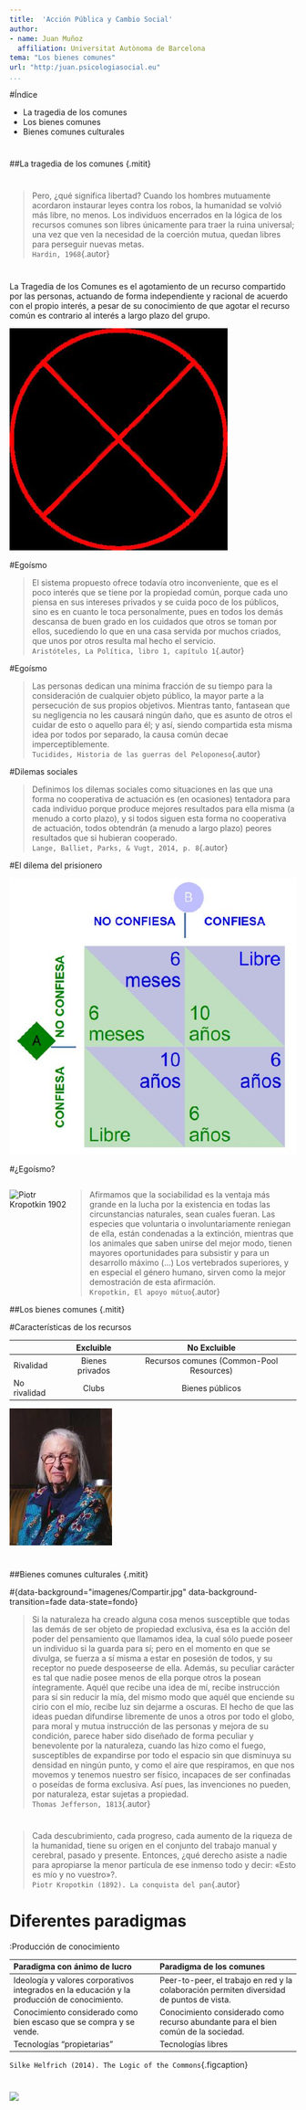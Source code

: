 ```yaml
---
title:  'Acción Pública y Cambio Social'
author:
- name: Juan Muñoz
  affiliation: Universitat Autònoma de Barcelona
tema: "Los bienes comunes"
url: "http:/juan.psicologiasocial.eu"
...
```


#Índice

* La tragedia de los comunes
* Los bienes comunes
* Bienes comunes culturales

#

##La tragedia de los comunes {.mitit}

#

>Pero, ¿qué significa libertad? Cuando los hombres mutuamente acordaron instaurar leyes contra los robos, la humanidad se volvió más libre, no menos. Los individuos encerrados en la lógica de los recursos comunes son libres únicamente para traer la ruina universal; una vez que ven la necesidad de la coerción mutua, quedan libres para perseguir nuevas metas.\
`Hardin, 1968`{.autor}

#

La Tragedia de los Comunes es el agotamiento  de un recurso compartido por las personas, actuando de forma independiente y racional de acuerdo con el propio interés, a pesar de su conocimiento de que agotar el recurso común es contrario al interés a largo plazo del grupo.

![](imagenes/TragedyOfTheCommons.jpg)

#Egoísmo

>El sistema propuesto ofrece todavía otro inconveniente, que es el poco interés que se tiene por la propiedad común, porque cada uno piensa en sus intereses privados y se cuida poco de los públicos, sino es en cuanto le toca personalmente, pues en todos los demás descansa de buen grado en los cuidados que otros se toman por ellos, sucediendo lo que en una casa servida por muchos criados, que unos por otros resulta mal hecho el servicio.\
`Aristóteles, La Política, libro 1, capítulo 1`{.autor}

#Egoísmo

>Las personas dedican una mínima fracción de su tiempo para la consideración de cualquier objeto público, la mayor parte a la persecución de sus propios objetivos. Mientras tanto, fantasean que su negligencia no les causará ningún daño, que es asunto de otros el cuidar de esto o aquello para él; y así, siendo compartida esta misma idea por todos por separado, la causa común decae imperceptiblemente.\
`Tucidides, Historia de las guerras del Peloponeso`{.autor}

#Dilemas sociales

>Definimos los dilemas sociales como situaciones en las que una forma no cooperativa de actuación es (en ocasiones) tentadora para cada individuo porque produce mejores resultados para ella misma (a menudo a corto plazo), y si todos siguen esta forma no cooperativa de actuación, todos obtendrán (a menudo a largo plazo) peores resultados que si hubieran cooperado.\
`Lange, Balliet, Parks, & Vugt, 2014, p. 8`{.autor}

#El dilema del prisionero

![Dilema del prisionero](imagenes/DilemaPrisionero.jpg)

#¿Egoísmo?

<div id="column1" style="float:left; margin:0; width:20%;">

![Piotr Kropotkin\
1902](imagenes/Kropotkin.jpg)

</div>

<div id="column1" style="float:left; margin:0; width:80%;">

>Afirmamos que la sociabilidad es la ventaja más grande en la lucha por la existencia en todas las circunstancias naturales, sean cuales fueran. Las especies que voluntaria o involuntariamente reniegan de ella, están condenadas a la extinción, mientras que los animales que saben unirse del mejor modo, tienen mayores oportunidades para subsistir y para un desarrollo máximo (…)  Los vertebrados superiores, y en especial el género humano, sirven como la mejor demostración de esta afirmación.\
`Kropotkin, El apoyo mútuo`{.autor}

</div>

#

##Los bienes comunes {.mitit}

#Características de los recursos

|              |    Excluible    |               No Excluible               |
|:-------------|:---------------:|:----------------------------------------:|
| Rivalidad    | Bienes privados | Recursos comunes (Common-Pool Resources) |
| No rivalidad |      Clubs      |             Bienes públicos              |

![Elinor Ostrom](imagenes/Ostrom.jpg)

#

##Bienes comunes culturales {.mitit}

#{data-background="imagenes/Compartir.jpg" data-background-transition=fade data-state=fondo}

>Si la naturaleza ha creado alguna cosa menos susceptible que todas las demás  de ser objeto de propiedad exclusiva, ésa es la acción del poder del pensamiento que llamamos idea, la cual sólo puede poseer un individuo si la guarda para sí; pero en el momento en que se divulga, se fuerza a sí misma a estar en posesión de todos, y su receptor no puede desposeerse de ella. Además, su peculiar carácter es tal que nadie posee menos de ella porque otros la posean íntegramente. Aquél que recibe una idea de mí, recibe instrucción para sí sin reducir la mía, del mismo modo que aquél que enciende su cirio con el mío, recibe luz sin dejarme a oscuras. El hecho de que las ideas puedan difundirse libremente de unos a otros por todo el globo, para moral y mutua instrucción de las personas y mejora de su condición, parece haber sido diseñado de forma peculiar y benevolente por la naturaleza, cuando las hizo como el fuego, susceptibles de expandirse por todo el espacio sin que disminuya su densidad en ningún punto, y como el aire que respiramos, en que nos movemos y tenemos nuestro ser físico, incapaces de ser confinadas o poseídas de forma exclusiva. Así pues, las invenciones no pueden, por naturaleza, estar sujetas a propiedad.\
`Thomas Jefferson, 1813`{.autor}

#

>Cada descubrimiento, cada progreso, cada aumento de la riqueza de la humanidad, tiene su origen en el conjunto del trabajo manual y cerebral, pasado y presente. Entonces, ¿qué derecho asiste a nadie para apropiarse la menor partícula de ese inmenso todo y decir: «Esto es mío y no vuestro»?.\
`Piotr Kropotkin (1892). La conquista del pan`{.autor}

# Diferentes paradigmas

:Producción de conocimiento

| Paradigma con ánimo de lucro                                                                 | Paradigma de los comunes                                                                  |
|:---------------------------------------------------------------------------------------------|:------------------------------------------------------------------------------------------|
| Ideología y valores corporativos integrados en la educación y la producción de conocimiento. | Peer-to-peer, el trabajo en red y la colaboración permiten diversidad de puntos de vista. |
| Conocimiento considerado como bien escaso que se compra y se vende.                          | Conocimiento considerado como recurso abundante para el bien común de la sociedad.        |
| Tecnologías “propietarias”                                                                   | Tecnologías libres                                                                        |

`Silke Helfrich (2014). The Logic of the Commons`{.figcaption}

#

![](img/GameOver.jpg)
